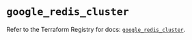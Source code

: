 # `google_redis_cluster`

Refer to the Terraform Registry for docs: [`google_redis_cluster`](https://registry.terraform.io/providers/hashicorp/google-beta/5.39.1/docs/resources/google_redis_cluster).
